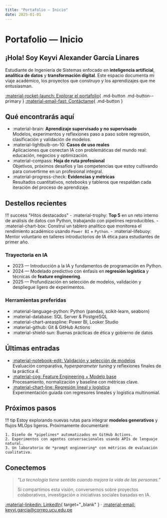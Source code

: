 ```yaml
---
title: "Portafolio — Inicio"
date: 2025-01-01
---
```


# Portafolio — Inicio

<div class="hero" markdown>

## ¡Hola! Soy Keyvi Alexander García Linares

Estudiante de Ingeniería de Sistemas enfocado en **inteligencia artificial**, **analítica de datos** y **transformación digital**. Este espacio documenta mi viaje académico, los proyectos que construyo y los aprendizajes que me entusiasman.

[:material-rocket-launch: Explorar el portafolio](portfolio/index.md){ .md-button .md-button--primary } [:material-email-fast: Contáctame](acerca.md#contacto){ .md-button }

</div>

## Qué encontrarás aquí

<div class="grid cards" markdown>

-   :material-brain: **Aprendizaje supervisado y no supervisado**  
    Modelos, experimentos y reflexiones paso a paso sobre regresión, clasificación y validación de modelos.
-   :material-lightbulb-on-10: **Casos de uso reales**  
    Aplicaciones que conectan IA con problemáticas del mundo real: educación, negocios y optimización.
-   :material-compass: **Hoja de ruta profesional**  
    Objetivos, próximos desafíos y las competencias que estoy cultivando para convertirme en un profesional integral.
-   :material-progress-check: **Evidencias y métricas**  
    Resultados cuantitativos, notebooks y tableros que respaldan cada iteración del proceso de aprendizaje.

</div>

## Destellos recientes

!!! success "Hitos destacados"
    - :material-trophy: **Top 5** en un reto interno de análisis de datos con Python, trabajando con pipelines reproducibles.
    - :material-chart-box: Construí un tablero analítico que monitorea el rendimiento académico usando `Power BI` + `Python`.
    - :material-lifebuoy: Mentor voluntario en talleres introductorios de IA ética para estudiantes de primer año.

<div class="grid" markdown>

<div markdown>

### Trayectoria en IA

- 2023 — Introducción a la IA y fundamentos de programación en Python.
- 2024 — Modelado predictivo con énfasis en **regresión logística** y técnicas de **feature engineering**.
- 2025 — Profundización en selección de modelos, validación y despliegue ligero de experimentos.

</div>

<div markdown>

### Herramientas preferidas

- :material-language-python: Python (pandas, scikit-learn, seaborn)
- :material-database: SQL Server & PostgreSQL
- :material-chart-areaspline: Power BI, Looker Studio
- :material-github: Git & GitHub Actions
- :material-shield-sun: Buenas prácticas de ética y gobierno de datos

</div>

</div>

## Últimas entradas

<div class="grid cards" markdown>

-   [:material-notebook-edit: Validación y selección de modelos](portfolio/03-Validacion-Seleccion-deModelos.md)  
    Evaluación comparativa, *hyperparameter tuning* y reflexiones finales de la práctica 4.
-   [:material-cog: Feature Engineering + Modelo base](portfolio/02-Feature-Engineering.md)  
    Procesamiento, normalización y baseline con métricas clave.
-   [:material-chart-line: Regresión lineal y logística](portfolio/02-Regresion-Lineal-Logistica.md)  
    Experimentación guiada con regresores lineales y logística multinomial.

</div>

## Próximos pasos

!!! tip
    Estoy explorando nuevas rutas para integrar **modelos generativos** y flujos MLOps ligeros. Próximamente documentaré:

    1. Diseño de *pipelines* automatizados en GitHub Actions.
    2. Experimentos con agentes conversacionales usando APIs de lenguaje natural.
    3. Un laboratorio de *prompt engineering* con métricas de evaluación cualitativa.

## Conectemos

> _"La tecnología tiene sentido cuando mejora la vida de las personas."_
>
> Si compartimos esta visión, conversemos sobre proyectos colaborativos, investigación o iniciativas sociales basadas en IA.

[:material-linkedin: LinkedIn](https://www.linkedin.com/in/keyvigarcia/){ target="_blank" } · [:material-email: keyvi.garcia@correo.ucu.edu.pe](mailto:keyvi.garcia@correo.ucu.edu.pe)

